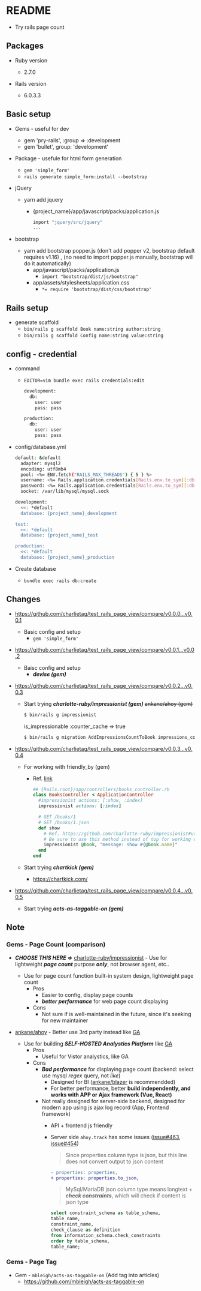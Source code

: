 # README
* Try rails page count

## Packages

* Ruby version
  * 2.7.0

* Rails version
  * 6.0.3.3

## Basic setup
* Gems - useful for dev
  * gem 'pry-rails', :group => :development
  * gem 'bullet', group: 'development'

* Package - usefule for html form generation
  * `gem 'simple_form'`
  * `rails generate simple_form:install --bootstrap`

* jQuery
  * yarn add jquery
    * {project_name}/app/javascript/packs/application.js

      ```bash
      import "jquery/src/jquery"
      ...
      ```

* bootstrap
  * yarn add bootstrap popper.js (don't add popper v2, bootstrap default requires v1.16) , (no need to import popper.js manually, bootstrap will do it automatically)
    * app/javascript/packs/application.js
      * `import "bootstrap/dist/js/bootstrap"`
    * app/assets/stylesheets/application.css
      * `*= require 'bootstrap/dist/css/bootstrap'`

## Rails setup

* generate scaffold
  * `bin/rails g scaffold Book name:string author:string`
  * `bin/rails g scaffold Config name:string value:string`


## config - credential

* command
  * `EDITOR=vim bundle exec rails credentials:edit`

    ```bash
    development:
      db:
        user: user
        pass: pass

    production:
      db:
        user: user
        pass: pass
    ```

* config/database.yml

  ```bash
  default: &default
    adapter: mysql2
    encoding: utf8mb4
    pool: <%= ENV.fetch("RAILS_MAX_THREADS") { 5 } %>
    username: <%= Rails.application.credentials[Rails.env.to_sym][:db][:user] %>
    password: <%= Rails.application.credentials[Rails.env.to_sym][:db][:pass] %>
    socket: /var/lib/mysql/mysql.sock

  development:
    <<: *default
    database: {project_name}_development

  test:
    <<: *default
    database: {project_name}_test

  production:
    <<: *default
    database: {project_name}_production
  ```

* Create database
  * `bundle exec rails db:create`

## Changes
* https://github.com/charlietag/test_rails_page_view/compare/v0.0.0...v0.0.1
  * Basic config and setup
    * `gem 'simple_form'`

* https://github.com/charlietag/test_rails_page_view/compare/v0.0.1...v0.0.2
  * Baisc config and setup
    * ***devise (gem)***

* https://github.com/charlietag/test_rails_page_view/compare/v0.0.2...v0.0.3
  * Start trying ***charlotte-ruby/impressionist (gem)*** ~~ankane/ahoy (gem)~~

    ```bash
    $ bin/rails g impressionist
    ```

    is_impressionable :counter_cache => true

    ```bash
    $ bin/rails g migration AddImpressionsCountToBook impressions_count:int
    ```

* https://github.com/charlietag/test_rails_page_view/compare/v0.0.3...v0.0.4
  * For working with friendly_by (gem)
    * Ref. [link](https://github.com/charlotte-ruby/impressionist#usage)

      ```ruby
      ## {Rails.root}/app/controllers/books_controller.rb
      class BooksController < ApplicationController
        #impressionist actions: [:show, :index]
        impressionist actions: [:index]

        # GET /books/1
        # GET /books/1.json
        def show
          # Ref. https://github.com/charlotte-ruby/impressionist#usage
          # Be sure to use this method instead of top for working with friendly_by (gem)
          impressionist @book, "message: show #{@book.name}"
        end
      end
      ```

  * Start trying ***chartkick (gem)***
    * https://chartkick.com/

* https://github.com/charlietag/test_rails_page_view/compare/v0.0.4...v0.0.5
  * Start trying ***acts-as-taggable-on (gem)***


## Note
### Gems - Page Count (comparison)

* ***CHOOSE THIS HERE =>*** [charlotte-ruby/impressionist](https://github.com/charlotte-ruby/impressionist) - Use for lightweight ***page count*** purpose ***only***, not browser agent, etc..
  * Use for page count function built-in system design, lightweight page count
    * Pros
      * Easier to config, display page counts
      * ***better performance*** for web page count displaying
    * Cons
      * Not sure if is well-maintained in the future, since it's seeking for new maintainer

* [ankane/ahoy](https://github.com/ankane/ahoy) - Better use 3rd party instead like [GA](https://www.google.com/analytics)
  * Use for building ***SELF-HOSTED Analystics Platform*** like [GA](https://www.google.com/analytics)
    * Pros
      * Useful for Vistor analystics, like GA
    * Cons
      * ***Bad performance*** for displaying page count (backend: select use mysql *regex* query, not *like*)
        * Designed for BI ([ankane/blazer](https://github.com/ankane/blazer) is recommendded)
        * For better performance, better **build independently, and works with APP or Ajax framework (Vue, React)**
      * Not really designed for server-side backend, designed for modern app using js ajax log record (App, Frontend framework)
        * API + frontend js friendly
        * Server side `ahoy.track` has some issues ([issue#463](https://github.com/ankane/ahoy/issues/463), [issue#454](https://github.com/ankane/ahoy/issues/454))
          > Since properties column type is json, but this line does not convert output to json content

          ```diff
          - properties: properties,
          + properties: properties.to_json,
          ```

          > MySql/MariaDB json column type means longtext + ***check constraints***, which will check if content is json type

          ```sql
          select constraint_schema as table_schema,
          table_name,
          constraint_name,
          check_clause as definition
          from information_schema.check_constraints
          order by table_schema,
          table_name;
          ```

### Gems - Page Tag
* Gem - `mbleigh/acts-as-taggable-on` (Add tag into articles)
  * https://github.com/mbleigh/acts-as-taggable-on
